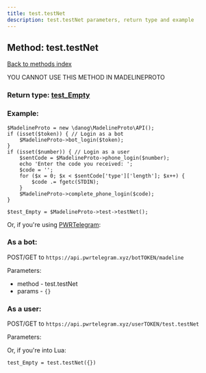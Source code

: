```yaml
---
title: test.testNet
description: test.testNet parameters, return type and example
---
```

## Method: test.testNet  
[Back to methods index](index.md)


YOU CANNOT USE THIS METHOD IN MADELINEPROTO




### Return type: [test\_Empty](../types/test_Empty.md)

### Example:


```
$MadelineProto = new \danog\MadelineProto\API();
if (isset($token)) { // Login as a bot
    $MadelineProto->bot_login($token);
}
if (isset($number)) { // Login as a user
    $sentCode = $MadelineProto->phone_login($number);
    echo 'Enter the code you received: ';
    $code = '';
    for ($x = 0; $x < $sentCode['type']['length']; $x++) {
        $code .= fgetc(STDIN);
    }
    $MadelineProto->complete_phone_login($code);
}

$test_Empty = $MadelineProto->test->testNet();
```

Or, if you're using [PWRTelegram](https://pwrtelegram.xyz):

### As a bot:

POST/GET to `https://api.pwrtelegram.xyz/botTOKEN/madeline`

Parameters:

* method - test.testNet
* params - `{}`



### As a user:

POST/GET to `https://api.pwrtelegram.xyz/userTOKEN/test.testNet`

Parameters:




Or, if you're into Lua:

```
test_Empty = test.testNet({})
```

